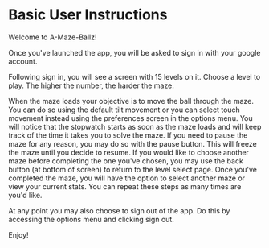 # Basic User Instructions

Welcome to A-Maze-Ballz!

Once you've launched the app, you will be asked to sign in with your google account.

Following sign in, you will see a screen with 15 levels on it. 
Choose a level to play. The higher the number, the harder the maze.

When the maze loads your objective is to move the ball through the maze. You can do so using the 
default tilt movement or you can select touch movement instead using the preferences screen in the
options menu. 
You will notice that the stopwatch starts as soon as the maze loads and will keep track of the time
it takes you to solve the maze. If you need to pause the maze for any reason, you may do so with the
pause button. This will freeze the maze until you decide to resume. 
If you would like to choose another maze before completing the one you've chosen, you 
may use the back button (at bottom of screen) to return to the level select page. 
Once you've completed the maze, you will have the option to select another maze or view your current
stats.
You can repeat these steps as many times are you'd like. 

At any point you may also choose to sign out of the app. Do this by accessing the options menu and 
clicking sign out.

Enjoy!